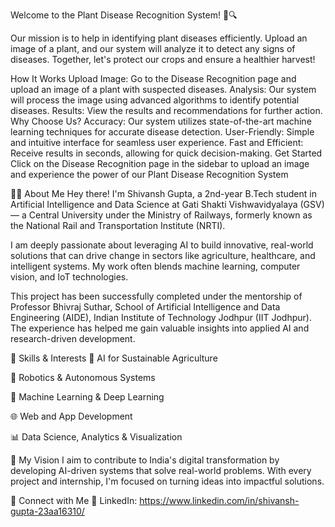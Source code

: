 Welcome to the Plant Disease Recognition System! 🌿🔍

Our mission is to help in identifying plant diseases efficiently. Upload an image of a plant, and our system will analyze it to detect any signs of diseases. Together, let's protect our crops and ensure a healthier harvest!

How It Works Upload Image: Go to the Disease Recognition page and upload an image of a plant with suspected diseases. Analysis: Our system will process the image using advanced algorithms to identify potential diseases. Results: View the results and recommendations for further action. Why Choose Us? Accuracy: Our system utilizes state-of-the-art machine learning techniques for accurate disease detection. User-Friendly: Simple and intuitive interface for seamless user experience. Fast and Efficient: Receive results in seconds, allowing for quick decision-making. Get Started Click on the Disease Recognition page in the sidebar to upload an image and experience the power of our Plant Disease Recognition System

👨‍💻 About Me Hey there! I'm Shivansh Gupta, a 2nd-year B.Tech student in Artificial Intelligence and Data Science at Gati Shakti Vishwavidyalaya (GSV) — a Central University under the Ministry of Railways, formerly known as the National Rail and Transportation Institute (NRTI).

I am deeply passionate about leveraging AI to build innovative, real-world solutions that can drive change in sectors like agriculture, healthcare, and intelligent systems. My work often blends machine learning, computer vision, and IoT technologies.

This project has been successfully completed under the mentorship of Professor Bhivraj Suthar, School of Artificial Intelligence and Data Engineering (AIDE), Indian Institute of Technology Jodhpur (IIT Jodhpur). The experience has helped me gain valuable insights into applied AI and research-driven development.

🔧 Skills & Interests 🌿 AI for Sustainable Agriculture

🤖 Robotics & Autonomous Systems

🧠 Machine Learning & Deep Learning

🌐 Web and App Development

📊 Data Science, Analytics & Visualization

🚀 My Vision I aim to contribute to India's digital transformation by developing AI-driven systems that solve real-world problems. With every project and internship, I'm focused on turning ideas into impactful solutions.

🔗 Connect with Me 📎 LinkedIn: https://www.linkedin.com/in/shivansh-gupta-23aa16310/
